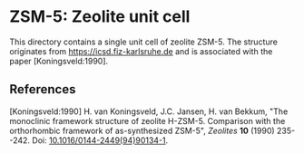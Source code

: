 # ZSM-5: Zeolite unit cell

This directory contains a single unit cell of zeolite ZSM-5. 
The structure originates from https://icsd.fiz-karlsruhe.de and is
associated with the paper [Koningsveld:1990].

## References

[Koningsveld:1990] H. van Koningsveld, J.C. Jansen, H. van Bekkum,
"The monoclinic framework structure of zeolite H-ZSM-5. Comparison with the
orthorhombic framework of as-synthesized ZSM-5", _Zeolites_ **10** (1990)
235--242. Doi: [10.1016/0144-2449(94)90134-1](https://dx.doi.org/10.1016/0144-2449(94)90134-1).

